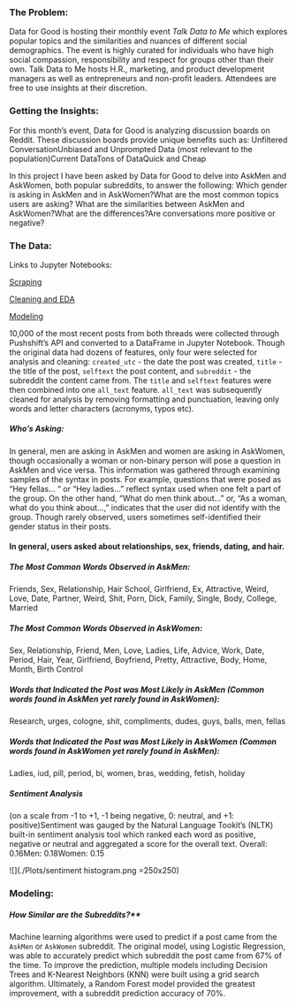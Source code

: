### **The Problem:**

Data for Good is hosting their monthly event *Talk Data to Me* which explores popular topics and the similarities and nuances of different social demographics. The event is highly curated for individuals who have high social compassion, responsibility and respect for groups other than their own. Talk Data to Me hosts H.R., marketing, and product development managers as well as entrepreneurs and non-profit leaders. Attendees are free to use insights at their discretion.

### **Getting the Insights:** 

For this month’s event, Data for Good is analyzing discussion boards on Reddit. These discussion boards provide unique benefits such as: Unfiltered ConversationUnbiased and Unprompted Data (most relevant to the population)Current DataTons of DataQuick and Cheap 

In this project I have been asked by Data for Good to delve into AskMen and AskWomen, both popular subreddits, to answer the following: 
Which gender is asking in AskMen and in AskWomen?What are the most common topics users are asking? What are the similarities between AskMen and AskWomen?What are the differences?Are conversations more positive or negative? 

### **The Data:**

Links to Jupyter Notebooks: 

[Scraping](./1_scraping_Reddit_project_3.ipynb)

[Cleaning and EDA](./2_Cleaning_Eda_Reddit_Project_3.ipynb)

[Modeling](./3_Modeling_Reddit_Project_3.ipynb)

10,000 of the most recent posts from both threads were collected through Pushshift’s API and converted to a DataFrame in Jupyter Notebook. Though the original data had dozens of features, only four were selected for analysis and cleaning: `created_utc` - the date the post was created, `title` - the title of the post, `selftext` the post content, and `subreddit` - the subreddit the content came from. The `title` and `selftext` features were then combined into one `all_text` feature. `all_text` was subsequently cleaned for analysis by removing formatting and punctuation, leaving only words and letter characters (acronyms, typos etc). 

##### **Who’s Asking:**

In general, men are asking in AskMen and women are asking in AskWomen, though occasionally a woman or non-binary person will pose a question in AskMen and vice versa. This information was gathered through examining samples of the syntax in posts. For example, questions that were posed as “Hey fellas... “ or “Hey ladies…” reflect syntax used when one felt a part of the group. On the other hand, “What do men think about…” or, “As a woman, what do you think about…,” indicates that the user did not identify with the group. Though rarely observed, users sometimes self-identified their gender status in their posts. 

#### **In general, users asked about relationships, sex, friends, dating, and hair.** 

##### **The Most Common Words Observed in AskMen:**

Friends, Sex, Relationship, Hair School, Girlfriend, Ex, Attractive, Weird, Love, Date, Partner, Weird, Shit, Porn, Dick, Family, Single, Body, College, Married 

##### **The Most Common Words Observed in AskWomen:**

Sex, Relationship, Friend, Men, Love, Ladies, Life, Advice, Work, Date, Period, Hair, Year, Girlfriend, Boyfriend, Pretty, Attractive, Body, Home, Month, Birth Control

##### **Words that Indicated the Post was Most Likely in AskMen** (Common words found in AskMen yet rarely found in AskWomen):

Research, urges, cologne, shit, compliments, dudes, guys, balls, men, fellas

##### **Words that Indicated the Post was Most Likely in AskWomen** (Common words found in AskWomen yet rarely found in AskMen):

Ladies, iud, pill, period, bi, women, bras, wedding, fetish, holiday

##### **Sentiment Analysis**

(on a scale from -1 to +1, -1 being negative, 0: neutral, and +1: positive)Sentiment was gauged by the Natural Language Tookit’s (NLTK) built-in sentiment analysis tool which ranked each word as positive, negative or neutral and aggregated a score for the overall text. 
Overall: 0.16Men: 0.18Women: 0.15

![](./Plots/sentiment histogram.png =250x250)

### Modeling:

##### How Similar are the Subreddits?**

Machine learning algorithms were used to predict if a post came from the `AskMen` or `AskWomen` subreddit. The original model, using Logistic Regression, was able to accurately predict which subreddit the post came from 67% of the time. To improve the prediction, multiple models including Decision Trees and K-Nearest Neighbors (KNN) were built using a grid search algorithm. Ultimately, a Random Forest model provided the greatest improvement, with a subreddit prediction accuracy of 70%. 